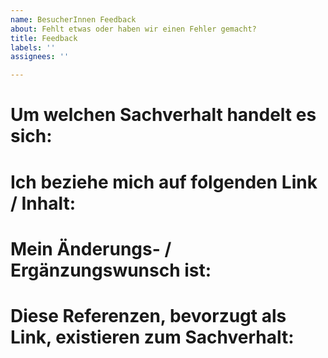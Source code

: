 ```yaml
---
name: BesucherInnen Feedback
about: Fehlt etwas oder haben wir einen Fehler gemacht?
title: Feedback
labels: ''
assignees: ''

---
```


# Um welchen Sachverhalt handelt es sich:

# Ich beziehe mich auf folgenden Link / Inhalt:

# Mein Änderungs- / Ergänzungswunsch ist:

# Diese Referenzen, bevorzugt als Link, existieren zum Sachverhalt:
